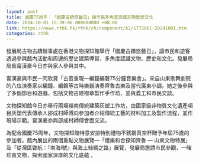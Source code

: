 ```yaml
---
layout: post
title: 國慶75周年｜「國慶古蹟悠藝日」讓市民多角度認識文物歷史文化
date: 2024-10-01 15:39:06.000000000 +08:00
link: https://news.rthk.hk/rthk/ch/component/k2/1772861-20241001.htm
categories: rthk
---
```


發展局古物古蹟辦事處在香港文物探知館舉行「國慶古蹟悠藝日」，讓市民和遊客透過參與館內活動和周邊的歷史建築導賞，多角度認識文物、歷史和文化。發展局局長甯漢豪今日亦與家人參與其中。

甯漢豪與市民一同欣賞「古音重現—編鐘編磬75分鐘音樂會」。來自山東歌舞劇院的八位演奏家以編鐘、編磐等古時樂器演奏齊魯古樂及當代廣東小調。她之後參與了多個節目和遊戲，包括文物古建襟章製作手作坊，並與義工和市民交談。

文物探知館今日亦舉行兩場嶺南傳統建築灰塑工作坊，由國家級非物質文化遺產項目灰塑代表傳承人邵成村師傅向參加者介紹傳統工藝的材料加工及製作流程，並作現場示範。甯漢豪亦與邵成村師傅會面交流。

為配合國慶75周年，文物探知館特意安排特別禮物不銹鋼真空杯贈予年屆75歲的參加者。館內展出的兩個重點文物展覽—「禮樂和合探知齊魯 — 山東文物特展」及「從灣區啓航：『南海I號』與海上絲綢之路」展覽，發展局邀請市民參觀，一睹珍貴文物，探索國家深厚的文化底蘊 。
